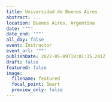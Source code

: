 ```yaml
---
title: Universidad de Buenos Aires
abstract: ...
location: Buenos Aires, Argentina
date: '""'
date_end: '""'
all_day: false
event: Instructor
event_url: '""'
publishDate: 2022-05-09T18:01:35.241Z
draft: false
featured: false
image:
  filename: featured
  focal_point: Smart
  preview_only: false
---
```

